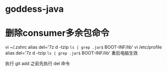 # goddess-java

# 删除consumer多余包命令
vi ~/.zshrc
alias del='7z d -tzip `ls | grep .jar$`  BOOT-INF/lib'
vi /etc/profile 
alias del='7z d -tzip `ls | grep .jar$`  BOOT-INF/lib'
重启电脑生效

执行 git add 之前先执行 del 命令